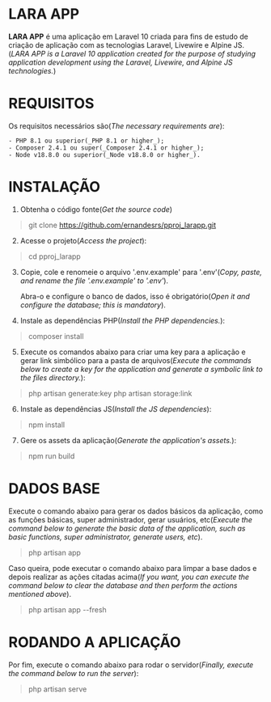 # LARA APP
<b>LARA APP</b> é uma aplicação em Laravel 10 criada para fins de estudo de criação de aplicação com as tecnologias Laravel, Livewire e Alpine JS. (_LARA APP is a Laravel 10 application created for the purpose of studying application development using the Laravel, Livewire, and Alpine JS technologies._)

# REQUISITOS
Os requisitos necessários são(_The necessary requirements are_):

    - PHP 8.1 ou superior(_PHP 8.1 or higher_);
    - Composer 2.4.1 ou super(_Composer 2.4.1 or higher_);
    - Node v18.8.0 ou superior(_Node v18.8.0 or higher_).

# INSTALAÇÃO
1. Obtenha o código fonte(_Get the source code_)
> git clone https://github.com/ernandesrs/pproj_larapp.git

2. Acesse o projeto(_Access the project_):
> cd pproj_larapp

3. Copie, cole e renomeie o arquivo '.env.example' para '.env'(_Copy, paste, and rename the file '.env.example' to '.env'_).

   Abra-o e configure o banco de dados, isso é obrigatório(_Open it and configure the database; this is mandatory_).

4. Instale as dependências PHP(_Install the PHP dependencies._):
> composer install

5. Execute os comandos abaixo para criar uma key para a aplicação e gerar link simbólico para a pasta de arquivos(_Execute the commands below to create a key for the application and generate a symbolic link to the files directory._):
> php artisan generate:key
> php artisan storage:link

6. Instale as dependências JS(_Install the JS dependencies_):
> npm install

7. Gere os assets da aplicação(_Generate the application's assets._):
> npm run build

# DADOS BASE
Execute o comando abaixo para gerar os dados básicos da aplicação, como as funções básicas, super administrador, gerar usuários, etc(_Execute the command below to generate the basic data of the application, such as basic functions, super administrator, generate users, etc_).
> php artisan app

Caso queira, pode executar o comando abaixo para limpar a base dados e depois realizar as ações citadas acima(_If you want, you can execute the command below to clear the database and then perform the actions mentioned above_).
> php artisan app --fresh

# RODANDO A APLICAÇÃO
Por fim, execute o comando abaixo para rodar o servidor(_Finally, execute the command below to run the server_):
> php artisan serve
